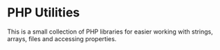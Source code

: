 # PHP Utilities
This is a small collection of PHP libraries for easier working with strings, arrays, files and accessing properties.